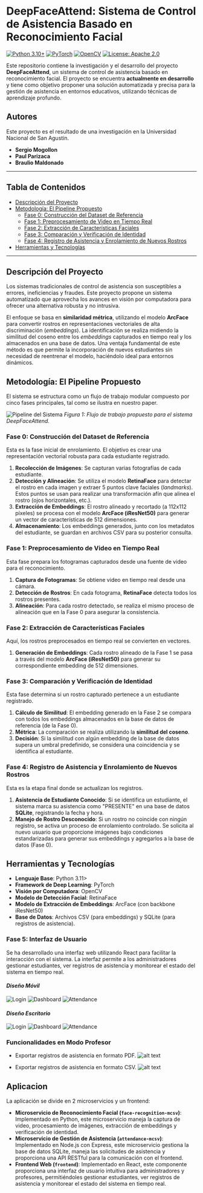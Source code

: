 # DeepFaceAttend: Sistema de Control de Asistencia Basado en Reconocimiento Facial

[![Python 3.10+](https://img.shields.io/badge/python-3.10+-blue.svg)](https://www.python.org/downloads/)
[![PyTorch](https://img.shields.io/badge/PyTorch-%23EE4C2C.svg?style=flat&logo=PyTorch&logoColor=white)](https://pytorch.org/)
[![OpenCV](https://img.shields.io/badge/OpenCV-5C3EE8?style=flat&logo=opencv&logoColor=white)](https://opencv.org/)
[![License: Apache 2.0](https://img.shields.io/badge/License-Apache_2.0-blue.svg)](https://opensource.org/licenses/Apache-2.0)

Este repositorio contiene la investigación y el desarrollo del proyecto **DeepFaceAttend**, un sistema de control de asistencia basado en reconocimiento facial. El proyecto se encuentra **actualmente en desarrollo** y tiene como objetivo proponer una solución automatizada y precisa para la gestión de asistencia en entornos educativos, utilizando técnicas de aprendizaje profundo.

## Autores

Este proyecto es el resultado de una investigación en la Universidad Nacional de San Agustín.

- **Sergio Mogollon**
- **Paul Parizaca**
- **Braulio Maldonado**

---

## Tabla de Contenidos

- [Descripción del Proyecto](#descripción-del-proyecto)
- [Metodología: El Pipeline Propuesto](#metodología-el-pipeline-propuesto)
  - [Fase 0: Construcción del Dataset de Referencia](#fase-0-construcción-del-dataset-de-referencia)
  - [Fase 1: Preprocesamiento de Video en Tiempo Real](#fase-1-preprocesamiento-de-video-en-tiempo-real)
  - [Fase 2: Extracción de Características Faciales](#fase-2-extracción-de-características-faciales)
  - [Fase 3: Comparación y Verificación de Identidad](#fase-3-comparación-y-verificación-de-identidad)
  - [Fase 4: Registro de Asistencia y Enrolamiento de Nuevos Rostros](#fase-4-registro-de-asistencia-y-enrolamiento-de-nuevos-rostros)
- [Herramientas y Tecnologías](#herramientas-y-tecnologías)

---

## Descripción del Proyecto

Los sistemas tradicionales de control de asistencia son susceptibles a errores, ineficiencias y fraudes. Este proyecto propone un sistema automatizado que aprovecha los avances en visión por computadora para ofrecer una alternativa robusta y no intrusiva.

El enfoque se basa en **similaridad métrica**, utilizando el modelo **ArcFace** para convertir rostros en representaciones vectoriales de alta discriminación (*embeddings*). La identificación se realiza midiendo la similitud del coseno entre los *embeddings* capturados en tiempo real y los almacenados en una base de datos. Una ventaja fundamental de este método es que permite la incorporación de nuevos estudiantes sin necesidad de reentrenar el modelo, haciéndolo ideal para entornos dinámicos.

## Metodología: El Pipeline Propuesto

El sistema se estructura como un flujo de trabajo modular compuesto por cinco fases principales, tal como se ilustra en nuestro paper.

![Pipeline del Sistema](img/PipelineTI.png)
*Figura 1: Flujo de trabajo propuesto para el sistema DeepFaceAttend.*

### Fase 0: Construcción del Dataset de Referencia

Esta es la fase inicial de enrolamiento. El objetivo es crear una representación vectorial robusta para cada estudiante registrado.

1. **Recolección de Imágenes**: Se capturan varias fotografías de cada estudiante.
2. **Detección y Alineación**: Se utiliza el modelo **RetinaFace** para detectar el rostro en cada imagen y extraer 5 puntos clave faciales (*landmarks*). Estos puntos se usan para realizar una transformación afín que alinea el rostro (ojos horizontales, etc.).
3. **Extracción de Embeddings**: El rostro alineado y recortado (a 112x112 píxeles) se procesa con el modelo **ArcFace (iResNet50)** para generar un vector de características de 512 dimensiones.
4. **Almacenamiento**: Los embeddings generados, junto con los metadatos del estudiante, se guardan en archivos CSV para su posterior consulta.

### Fase 1: Preprocesamiento de Video en Tiempo Real

Esta fase prepara los fotogramas capturados desde una fuente de video para el reconocimiento.

1. **Captura de Fotogramas**: Se obtiene video en tiempo real desde una cámara.
2. **Detección de Rostros**: En cada fotograma, **RetinaFace** detecta todos los rostros presentes.
3. **Alineación**: Para cada rostro detectado, se realiza el mismo proceso de alineación que en la Fase 0 para asegurar la consistencia.

### Fase 2: Extracción de Características Faciales

Aquí, los rostros preprocesados en tiempo real se convierten en vectores.

1. **Generación de Embeddings**: Cada rostro alineado de la Fase 1 se pasa a través del modelo **ArcFace (iResNet50)** para generar su correspondiente embedding de 512 dimensiones.

### Fase 3: Comparación y Verificación de Identidad

Esta fase determina si un rostro capturado pertenece a un estudiante registrado.

1. **Cálculo de Similitud**: El embedding generado en la Fase 2 se compara con todos los embeddings almacenados en la base de datos de referencia (de la Fase 0).
2. **Métrica**: La comparación se realiza utilizando la **similitud del coseno**.
3. **Decisión**: Si la similitud con algún embedding de la base de datos supera un umbral predefinido, se considera una coincidencia y se identifica al estudiante.

### Fase 4: Registro de Asistencia y Enrolamiento de Nuevos Rostros

Esta es la etapa final donde se actualizan los registros.

1. **Asistencia de Estudiante Conocido**: Si se identifica un estudiante, el sistema marca su asistencia como "PRESENTE" en una base de datos **SQLite**, registrando la fecha y hora.
2. **Manejo de Rostro Desconocido**: Si un rostro no coincide con ningún registro, se activa un proceso de enrolamiento controlado. Se solicita al nuevo usuario que proporcione imágenes bajo condiciones estandarizadas para generar sus embeddings y agregarlos a la base de datos (Fase 0).

## Herramientas y Tecnologías

- **Lenguaje Base**: Python 3.11>
- **Framework de Deep Learning**: PyTorch
- **Visión por Computadora**: OpenCV
- **Modelo de Detección Facial**: RetinaFace
- **Modelo de Extracción de Embeddings**: ArcFace (con backbone iResNet50)
- **Base de Datos**: Archivos CSV (para embeddings) y SQLite (para registros de asistencia).

### Fase 5: Interfaz de Usuario
Se ha desarrollado una interfaz web utilizando React para facilitar la interacción con el sistema. La interfaz permite a los administradores gestionar estudiantes, ver registros de asistencia y monitorear el estado del sistema en tiempo real.

#### ***Diseño Móvil***

![Login](img/mobile_login.png) ![Dashboard](img/mobile_dashboard.png) ![Attendance](img/mobile_attendance.png)

#### ***Diseño Escritorio***

![Login](img/desktop_login.png) 
![Dashboard](img/desktop_dashboard.png) 
![Attendance](img/desktop_attendance.png)

### Funcionalidades en Modo Profesor

- Exportar registros de asistencia en formato PDF.
![alt text](img/report_pdf.png)

- Exportar registros de asistencia en formato CSV.
![alt text](img/report_csv.png)


## Aplicacion

La aplicación se divide en 2 microservicios y un frontend:
- **Microservicio de Reconocimiento Facial (`face-recognition-mcsv`)**: Implementado en Python, este microservicio maneja la captura de video, procesamiento de imágenes, extracción de embeddings y verificación de identidad.
- **Microservicio de Gestión de Asistencia (`attendance-mcsv`)**: Implementado en Node.js con Express, este microservicio gestiona la base de datos SQLite, maneja las solicitudes de asistencia y proporciona una API RESTful para la comunicación con el frontend.
- **Frontend Web (`frontend`)**: Implementado en React, este componente proporciona una interfaz de usuario intuitiva para administradores y profesores, permitiéndoles gestionar estudiantes, ver registros de asistencia y monitorear el estado del sistema en tiempo real.